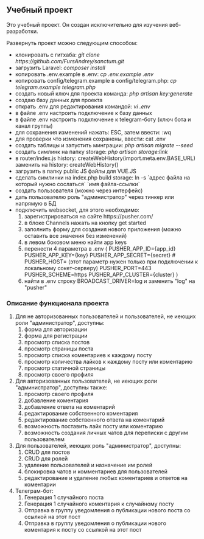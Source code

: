 <h2>Учебный проект</h2>
<p>Это учебный проект. Он создан исключительно для изучения веб-разработки.</p>
<p>Развернуть проект можно следующим способом:</p>
<ul>
    <li>клонировать с гитхаба: <i>git clone https://github.com/FursAndrey/sanctum.git</i></li>
    <li>загрузить Laravel: <i>composer install</i></li>
    <li>копировать .env.example в .env: <i>cp .env.example .env</i></li>
    <li>копировать config/telegram.example в config/telegram.php: <i>cp telegram.example telegram.php</i></li>
    <li>создать новый ключ для проекта команда: <i>php artisan key:generate</i></li>
    <li>создаю базу данных для проекта</li>
    <li>открать .env для редактирования командой: <i>vi .env</i></li>
    <li>в файле .env настроить подключение к базу данных</li>
    <li>в файле .env настроить подключение к telegram-боту (ключ бота и канал группы)</li>
    <li>для сохранения изменений нажать: ESC, затем ввести: :wq</li>
    <li>для проверки что изменения сохранены, ввести: cat .env</li>
    <li>создать таблицы и запустить минграции: <i>php artisan migrate --seed</i></li>
    <li>создать симлинк на папку storage: <i>php artisan storage:link</i></li>
    <li>в router/index.js history: createWebHistory(import.meta.env.BASE_URL) заменить на history: createWebHistory()</li>
    <li>загрузить в папку public JS файлы для VUE.JS</li>
    <li>сделать симлинки на index.php build storage: ln -s `адрес файла на который нужно сослаться` `имя файла-ссылки`</li>
    <li>создать пользователя (можно через интерфейс)</li>
    <li>дать пользователю роль "администратор" через тинкер или напрямую в БД</li>
    <li>
        подключить websocket, для этого необходимо:
        <ol>
            <li>зарегистрироваться на сайте https://pusher.com/</li>
            <li>в блоке Channels нажать на кнопку get started</li>
            <li>заполнить форму для создания нового приложения (можно оставить все значения без изменений)</li>
            <li>в левом боковом меню найти app keys</li>
            <li>
                перенести 4 параметра в .env (
                    PUSHER_APP_ID={app_id}
                    PUSHER_APP_KEY={key}
                    PUSHER_APP_SECRET={secret}
                    # PUSHER_HOST= (этот параметр нужен только при подключении к локальному сокет-серверу)
                    PUSHER_PORT=443
                    PUSHER_SCHEME=https
                    PUSHER_APP_CLUSTER={cluster}
                )
            </li>
            <li>найти в .env строку BROADCAST_DRIVER=log и заменить "log" на "pusher"</li>
        </ol>
    </li>
</ul>
<h3>Описание функционала проекта</h3>
<ol>
    <li>
        <span>Для не авторизованных пользователей и пользователей, не иеющих роли "администратор", доступны:</span>
        <ol>
            <li>форма для авторизации</li>
            <li>форма для регистрации</li>
            <li>просмотр списка постов</li>
            <li>просмотр страницы поста</li>
            <li>просмотр списка коментариев к каждому посту</li>
            <li>просмотр количества лайков к каждому посту или коментарию</li>
            <li>просмотр статичной страницы</li>
            <li>просмотр своего профиля</li>
        </ol>
    </li>
    <li>
        <span>Для авторизованных пользователей, не иеющих роли "администратор", доступны также:</span>
        <ol>
            <li>просмотр своего профиля</li>
            <li>добавление коментария</li>
            <li>добавление ответа на коментарий</li>
            <li>редактирование собственного коментария</li>
            <li>редактирование собственного ответа на коментарий</li>
            <li>возможность поставить лайк посту или коментарию</li>
            <li>возможность создания личных чатов для переписки с другим пользователем</li>
        </ol>
    </li>
    <li>
        <span>Для пользователей, иеющих роль "администратор", доступны:</span>
        <ol>
            <li>CRUD для постов</li>
            <li>CRUD для ролей</li>
            <li>удаление пользователей и назначение им ролей</li>
            <li>блокировка чатов и комментариев для пользователей</li>
            <li>редактирование и удаление любых коментариев и ответов на коментарии</li>
        </ol>
    </li>
    <li>
        <span>Телеграм-бот:</span>
        <ol>
            <li>Генерация 1 случайного поста</li>
            <li>Генерация 1 случайного коментария к случайному посту</li>
            <li>Отправка в группу уведомления о публикации нового поста со ссылкой на этот пост</li>
            <li>Отправка в группу уведомления о публикации нового коментария к посту со ссылкой на этот пост</li>
        </ol>
    </li>
</ol>
